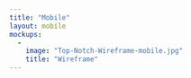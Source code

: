 ```yaml
---
title: "Mobile"
layout: mobile
mockups:
  -
    image: "Top-Notch-Wireframe-mobile.jpg"
    title: "Wireframe"
---
```

